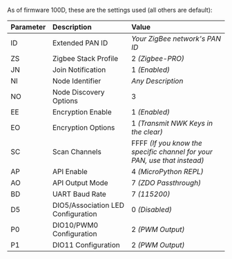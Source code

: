 As of firmware 100D, these are the settings used (all others are default):

|Parameter|Description|Value|
|:-|:-|:-|
|ID|Extended PAN ID|*Your ZigBee network's PAN ID*|
|ZS|Zigbee Stack Profile|2 *(Zigbee-PRO)*|
|JN|Join Notification|1 *(Enabled)*|
|NI|Node Identifier|*Any Description*|
|NO|Node Discovery Options|3|
|EE|Encryption Enable|1 *(Enabled)*|
|EO|Encryption Options|1 *(Transmit NWK Keys in the clear)*|
|SC|Scan Channels|FFFF *(If you know the specific channel for your PAN, use that instead)*|
|AP|API Enable|4 *(MicroPython REPL)*|
|AO|API Output Mode|7 *(ZDO Passthrough)*|
|BD|UART Baud Rate|7 *(115200)*|
|D5|DIO5/Association LED Configuration|0 *(Disabled)*|
|P0|DIO10/PWM0 Configuration|2 *(PWM Output)*|
|P1|DIO11 Configuration|2 *(PWM Output)*|